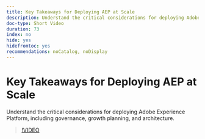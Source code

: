 ```yaml
---
title: Key Takeaways for Deploying AEP at Scale
description: Understand the critical considerations for deploying Adobe Experience Platform, including governance, growth planning, and architecture.
doc-type: Short Video
duration: 73
index: no
hide: yes
hidefromtoc: yes
recommendations: noCatalog, noDisplay
---
```


# Key Takeaways for Deploying AEP at Scale

Understand the critical considerations for deploying Adobe Experience Platform, including governance, growth planning, and architecture.

<!-- 62_S601_3442532_72_key-takeaways-for-deploying-aep-at-scale -->
>[!VIDEO](https://video.tv.adobe.com/v/3458314/?learn=on&enablevpops=true)
